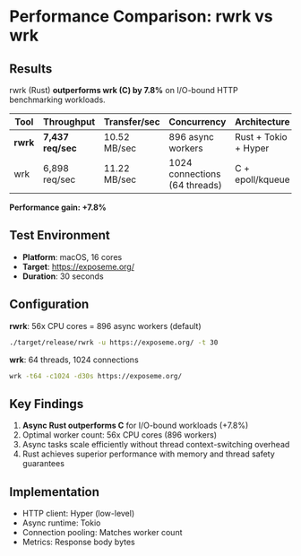# Performance Comparison: rwrk vs wrk

## Results

rwrk (Rust) **outperforms wrk (C) by 7.8%** on I/O-bound HTTP benchmarking workloads.

| Tool | Throughput | Transfer/sec | Concurrency | Architecture |
|------|-----------|--------------|-------------|--------------|
| **rwrk** | **7,437 req/sec** | 10.52 MB/sec | 896 async workers | Rust + Tokio + Hyper |
| wrk | 6,898 req/sec | 11.22 MB/sec | 1024 connections (64 threads) | C + epoll/kqueue |

**Performance gain: +7.8%**

## Test Environment

- **Platform**: macOS, 16 cores
- **Target**: https://exposeme.org/
- **Duration**: 30 seconds

## Configuration

**rwrk**: 56x CPU cores = 896 async workers (default)
```bash
./target/release/rwrk -u https://exposeme.org/ -t 30
```

**wrk**: 64 threads, 1024 connections
```bash
wrk -t64 -c1024 -d30s https://exposeme.org/
```

## Key Findings

1. **Async Rust outperforms C** for I/O-bound workloads (+7.8%)
2. Optimal worker count: 56x CPU cores (896 workers)
3. Async tasks scale efficiently without thread context-switching overhead
4. Rust achieves superior performance with memory and thread safety guarantees

## Implementation

- HTTP client: Hyper (low-level)
- Async runtime: Tokio
- Connection pooling: Matches worker count
- Metrics: Response body bytes
